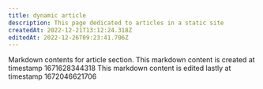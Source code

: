 ```yaml
---
title: dynamic article
description: This page dedicated to articles in a static site
createdAt: 2022-12-21T13:12:24.318Z
editedAt: 2022-12-26T09:23:41.706Z
---
```


Markdown contents for article section.
This markdown content is created at timestamp 1671628344318
This markdown content is edited lastly at timestamp 1672046621706